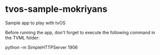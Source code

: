 # tvos-sample-mokriyans
Sample app to play with tvOS


Before running the app, don't forget to execute the following command in the TVML folder:

python -m SimpleHTTPServer 1906

